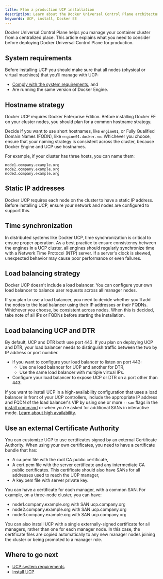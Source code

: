 ```yaml
---
title: Plan a production UCP installation
description: Learn about the Docker Universal Control Plane architecture, and the requirements to install it on production.
keywords: UCP, install, Docker EE
---
```


Docker Universal Control Plane helps you manage your container cluster from a
centralized place. This article explains what you need to consider before
deploying Docker Universal Control Plane for production.

## System requirements

Before installing UCP you should make sure that all nodes (physical or virtual
machines) that you'll manage with UCP:

* [Comply with the system requirements](system-requirements.md), and
* Are running the same version of Docker Engine.

## Hostname strategy

Docker UCP requires Docker Enterprise Edition. Before installing Docker EE on
your cluster nodes, you should plan for a common hostname strategy.

Decide if you want to use short hostnames, like `engine01`, or Fully Qualified
Domain Names (FQDN), like `engine01.docker.vm`. Whichever you choose,
ensure that your naming strategy is consistent across the cluster, because
Docker Engine and UCP use hostnames.

For example, if your cluster has three hosts, you can name them:

```none
node1.company.example.org
node2.company.example.org
node3.company.example.org
```

## Static IP addresses

Docker UCP requires each node on the cluster to have a static IP address.
Before installing UCP, ensure your network and nodes are configured to support
this.

## Time synchronization

In distributed systems like Docker UCP, time synchronization is critical
to ensure proper operation. As a best practice to ensure consistency between
the engines in a UCP cluster, all engines should regularly synchronize time
with a Network Time Protocol (NTP) server. If a server's clock is skewed,
unexpected behavior may cause poor performance or even failures.

## Load balancing strategy

Docker UCP doesn't include a load balancer. You can configure your own
load balancer to balance user requests across all manager nodes.

If you plan to use a load balancer, you need to decide whether you'll
add the nodes to the load balancer using their IP addresses or their FQDNs.
Whichever you choose, be consistent across nodes. When this is decided,
take note of all IPs or FQDNs before starting the installation.

## Load balancing UCP and DTR

By default, UCP and DTR both use port 443. If you plan on deploying UCP and
DTR, your load balancer needs to distinguish traffic between the two by IP
address or port number.

* If you want to configure your load balancer to listen on port 443:
    * Use one load balancer for UCP and another for DTR,
    * Use the same load balancer with multiple virtual IPs.
* Configure your load balancer to expose UCP or DTR on a port other than 443.

If you want to install UCP in a high-availability configuration that uses
a load balancer in front of your UCP controllers, include the appropriate IP
address and FQDN of the load balancer's VIP by using
one or more `--san` flags in the [install command](../../../reference/cli/install.md)
or when you're asked for additional SANs in interactive mode.
[Learn about high availability](../configure/set-up-high-availability.md).

## Use an external Certificate Authority

You can customize UCP to use certificates signed by an external Certificate
Authority. When using your own certificates, you need to have a certificate
bundle that has:

* A ca.pem file with the root CA public certificate,
* A cert.pem file with the server certificate and any intermediate CA public
certificates. This certificate should also have SANs for all addresses used to
reach the UCP manager,
* A key.pem file with server private key.

You can have a certificate for each manager, with a common SAN. For
example, on a three-node cluster, you can have:

* node1.company.example.org with SAN ucp.company.org
* node2.company.example.org with SAN ucp.company.org
* node3.company.example.org with SAN ucp.company.org

You can also install UCP with a single externally-signed certificate
for all managers, rather than one for each manager node. In this case,
the certificate files are copied automatically to any new
manager nodes joining the cluster or being promoted to a manager role.

## Where to go next

* [UCP system requirements](system-requirements.md)
* [Install UCP](index.md)
